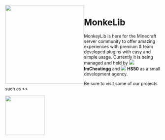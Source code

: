 <img src="https://avatars.githubusercontent.com/u/103929045?s=200&v=4" width="256px" style="float: left;">

<h1>MonkeLib</h1>
<p>MonkeyLib is here for the Minecraft server community to offer amazing experiences with premium & team developed plugins with easy and simple usage. Currently it is being managed and held by <img src="https://cravatar.eu/avatar/ImCheatingg/18.png"> <b>ImCheatingg</b> and <img src="https://cravatar.eu/avatar/HS50/18.png"> <b>HS50</b> as a small development agency.</p>

<p>Be sure to visit some of our projects such as >></p>
<a href="https://lobbylib.cf"><img src="https://user-images.githubusercontent.com/81579850/163828001-9c56a76b-158c-438c-85c5-9f472b49730a.png" width="128px"></a>
